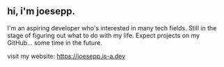## hi, i'm joesepp.

I'm an aspiring developer who's interested in many tech fields. 
Still in the stage of figuring out what to do with my life.
Expect projects on my GitHub... some time in the future.

visit my website: https://joesepp.is-a.dev
